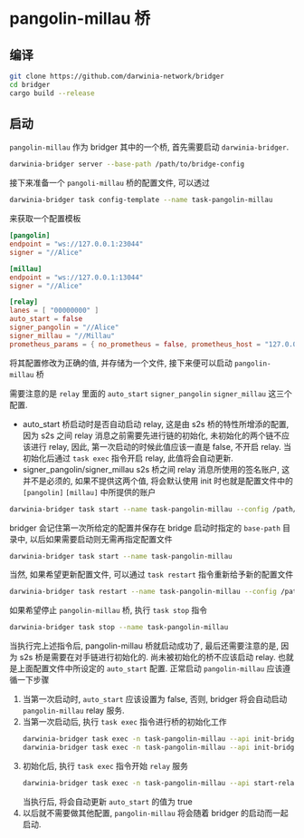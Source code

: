 pangolin-millau 桥
===

## 编译

```bash
git clone https://github.com/darwinia-network/bridger
cd bridger
cargo build --release
```


## 启动

`pangolin-millau` 作为 bridger 其中的一个桥, 首先需要启动 `darwinia-bridger`.

```bash
darwinia-bridger server --base-path /path/to/bridge-config
```

接下来准备一个 `pangoli-millau` 桥的配置文件, 可以透过

```bash
darwinia-bridger task config-template --name task-pangolin-millau
```

来获取一个配置模板

```toml
[pangolin]
endpoint = "ws://127.0.0.1:23044"
signer = "//Alice"

[millau]
endpoint = "ws://127.0.0.1:13044"
signer = "//Alice"

[relay]
lanes = [ "00000000" ]
auto_start = false
signer_pangolin = "//Alice"
signer_millau = "//Millau"
prometheus_params = { no_prometheus = false, prometheus_host = "127.0.0.1", prometheus_port = 9616 }
```

将其配置修改为正确的值, 并存储为一个文件, 接下来便可以启动 `pangolin-millau` 桥

需要注意的是 `relay` 里面的 `auto_start` `signer_pangolin` `signer_millau` 这三个配置.

- auto_start
  桥启动时是否自动启动 relay, 这是由 s2s 桥的特性所增添的配置, 因为 s2s 之间 relay 消息之前需要先进行链的初始化, 未初始化的两个链不应该进行 relay, 因此, 第一次启动的时候此值应该一直是 false, 不开启 relay. 当初始化后通过 `task exec` 指令开启 relay, 此值将会自动更新.
- signer_pangolin/signer_millau
  s2s 桥之间 relay 消息所使用的签名账户, 这并不是必须的, 如果不提供这两个值, 将会默认使用 init 时也就是配置文件中的 `[pangolin]` `[millau]` 中所提供的账户

```bash
darwinia-bridger task start --name task-pangolin-millau --config /path/to/pangolin-millau.toml
```

bridger 会记住第一次所给定的配置并保存在 bridge 启动时指定的 `base-path` 目录中, 以后如果需要启动则无需再指定配置文件

```bash
darwinia-bridger task start --name task-pangolin-millau
```

当然, 如果希望更新配置文件, 可以通过 `task restart` 指令重新给予新的配置文件

```bash
darwinia-bridger task restart --name task-pangolin-millau --config /path/to/pangolin-millau.toml
```

如果希望停止 `pangolin-millau` 桥, 执行 `task stop` 指令

```bash
darwinia-bridger task stop --name task-pangolin-millau
```

当执行完上述指令后, pangolin-millau 桥就启动成功了, 最后还需要注意的是, 因为 s2s 桥是需要在对手链进行初始化的.
尚未被初始化的桥不应该启动 relay. 也就是上面配置文件中所设定的 `auto_start` 配置. 正常启动 `pangolin-millau` 应该遵循一下步骤

1. 当第一次启动时, `auto_start` 应该设置为 false, 否则, bridger 将会自动启动 `pangolin-millau` relay 服务.
2. 当第一次启动后, 执行 `task exec` 指令进行桥的初始化工作
   ```bash
   darwinia-bridger task exec -n task-pangolin-millau --api init-bridge --param bridge=pangolin-to-millau
   darwinia-bridger task exec -n task-pangolin-millau --api init-bridge --param bridge=millau-to-pangolin
   ```
3. 初始化后, 执行 `task exec` 指令开始 `relay` 服务
   ```bash
   darwinia-bridger task exec -n task-pangolin-millau --api start-relay
   ```
   当执行后, 将会自动更新 `auto_start` 的值为 true
4. 以后就不需要做其他配置, `pangolin-millau` 将会随着 bridger 的启动而一起启动.
